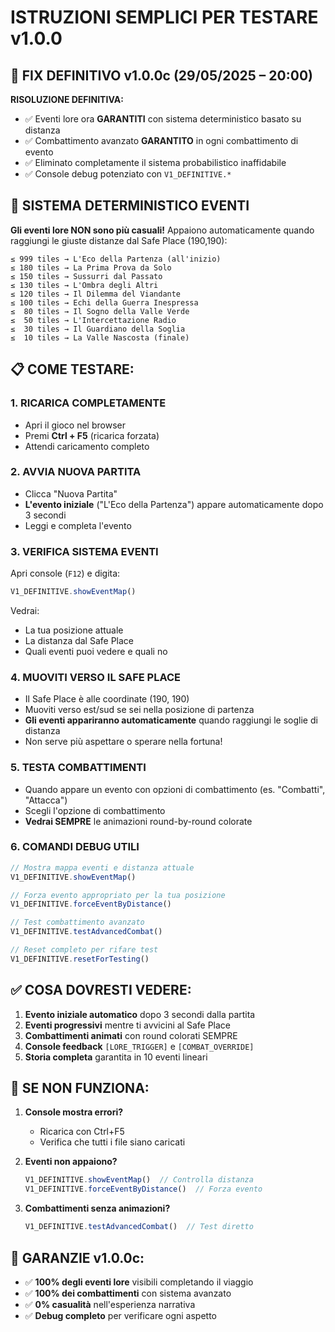 # ISTRUZIONI SEMPLICI PER TESTARE v1.0.0

## 🎯 FIX DEFINITIVO v1.0.0c (29/05/2025 – 20:00)
**RISOLUZIONE DEFINITIVA:**
- ✅ Eventi lore ora **GARANTITI** con sistema deterministico basato su distanza
- ✅ Combattimento avanzato **GARANTITO** in ogni combattimento di evento
- ✅ Eliminato completamente il sistema probabilistico inaffidabile
- ✅ Console debug potenziato con `V1_DEFINITIVE.*`

## 🎯 SISTEMA DETERMINISTICO EVENTI

**Gli eventi lore NON sono più casuali!** Appaiono automaticamente quando raggiungi le giuste distanze dal Safe Place (190,190):

```
≤ 999 tiles → L'Eco della Partenza (all'inizio)
≤ 180 tiles → La Prima Prova da Solo
≤ 150 tiles → Sussurri dal Passato
≤ 130 tiles → L'Ombra degli Altri
≤ 120 tiles → Il Dilemma del Viandante
≤ 100 tiles → Echi della Guerra Inespressa
≤  80 tiles → Il Sogno della Valle Verde
≤  50 tiles → L'Intercettazione Radio
≤  30 tiles → Il Guardiano della Soglia
≤  10 tiles → La Valle Nascosta (finale)
```

## 📋 COME TESTARE:

### 1. **RICARICA COMPLETAMENTE**
- Apri il gioco nel browser
- Premi **Ctrl + F5** (ricarica forzata)
- Attendi caricamento completo

### 2. **AVVIA NUOVA PARTITA**
- Clicca "Nuova Partita"
- **L'evento iniziale** ("L'Eco della Partenza") appare automaticamente dopo 3 secondi
- Leggi e completa l'evento

### 3. **VERIFICA SISTEMA EVENTI**
Apri console (`F12`) e digita:
```javascript
V1_DEFINITIVE.showEventMap()
```
Vedrai:
- La tua posizione attuale
- La distanza dal Safe Place
- Quali eventi puoi vedere e quali no

### 4. **MUOVITI VERSO IL SAFE PLACE**
- Il Safe Place è alle coordinate (190, 190)
- Muoviti verso est/sud se sei nella posizione di partenza
- **Gli eventi appariranno automaticamente** quando raggiungi le soglie di distanza
- Non serve più aspettare o sperare nella fortuna!

### 5. **TESTA COMBATTIMENTI**
- Quando appare un evento con opzioni di combattimento (es. "Combatti", "Attacca")
- Scegli l'opzione di combattimento
- **Vedrai SEMPRE** le animazioni round-by-round colorate

### 6. **COMANDI DEBUG UTILI**

```javascript
// Mostra mappa eventi e distanza attuale
V1_DEFINITIVE.showEventMap()

// Forza evento appropriato per la tua posizione
V1_DEFINITIVE.forceEventByDistance()

// Test combattimento avanzato
V1_DEFINITIVE.testAdvancedCombat()

// Reset completo per rifare test
V1_DEFINITIVE.resetForTesting()
```

## ✅ COSA DOVRESTI VEDERE:

1. **Evento iniziale automatico** dopo 3 secondi dalla partita
2. **Eventi progressivi** mentre ti avvicini al Safe Place  
3. **Combattimenti animati** con round colorati SEMPRE
4. **Console feedback** `[LORE_TRIGGER]` e `[COMBAT_OVERRIDE]`
5. **Storia completa** garantita in 10 eventi lineari

## 🚨 SE NON FUNZIONA:

1. **Console mostra errori?** 
   - Ricarica con Ctrl+F5
   - Verifica che tutti i file siano caricati

2. **Eventi non appaiono?**
   ```javascript
   V1_DEFINITIVE.showEventMap()  // Controlla distanza
   V1_DEFINITIVE.forceEventByDistance()  // Forza evento
   ```

3. **Combattimenti senza animazioni?**
   ```javascript
   V1_DEFINITIVE.testAdvancedCombat()  // Test diretto
   ```

## 🎯 GARANZIE v1.0.0c:

- ✅ **100% degli eventi lore** visibili completando il viaggio
- ✅ **100% dei combattimenti** con sistema avanzato  
- ✅ **0% casualità** nell'esperienza narrativa
- ✅ **Debug completo** per verificare ogni aspetto 
